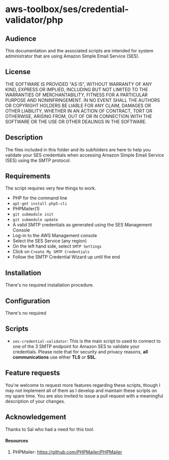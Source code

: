 aws-toolbox/ses/credential-validator/php
=========

## Audience ##
This documentation and the associated scripts are intended for system administrator that are using Amazon Simple Email Service (SES).

## License ##
THE SOFTWARE IS PROVIDED "AS IS", WITHOUT WARRANTY OF ANY KIND, EXPRESS OR
IMPLIED, INCLUDING BUT NOT LIMITED TO THE WARRANTIES OF MERCHANTABILITY,
FITNESS FOR A PARTICULAR PURPOSE AND NONINFRINGEMENT. IN NO EVENT SHALL THE
AUTHORS OR COPYRIGHT HOLDERS BE LIABLE FOR ANY CLAIM, DAMAGES OR OTHER
LIABILITY, WHETHER IN AN ACTION OF CONTRACT, TORT OR OTHERWISE, ARISING FROM,
OUT OF OR IN CONNECTION WITH THE SOFTWARE OR THE USE OR OTHER DEALINGS IN
THE SOFTWARE.

## Description ##
The files included in this folder and its subfolders are here to help you validate your SES credentials when accessing Amazon Simple Email Service (SES) using the SMTP protocol.

## Requirements ##
The script requires very few things to work.
* PHP for the command line
 * `apt-get install php5-cli`
* PHPMailer(1)
 * `git submodule init`
 * `git submodule update`
* A valid SMTP credentials as generated using the SES Management Console
 * Log-in to the AWS Management console
 * Select the SES Service (any region)
 * On the left hand side, select `SMTP Settings`
 * Click on `Create My SMTP Credentials`
 * Follow the SMTP Credential Wizard up until the end

## Installation ##
There's no required installation procedure.

## Configuration ##
There's no required

## Scripts ##
- `ses-credential-validator`: This is the main script to used to connect to one of the 3 SMTP endpoint for Amazon SES to validate your credentials. Please note that for security and privacy reasons, **all communications** use either **TLS** or **SSL**.

## Feature requests ##
You're welcome to request more features regarding these scripts, though I may not implement all of them as I develop and maintain these scripts on my spare time. You are also invited to issue a pull request with a meaningful description of your changes.

## Acknowledgement ##
Thanks to Sal who had a need for this tool.

#### Resources ####
1. PHPMailer: https://github.com/PHPMailer/PHPMailer
